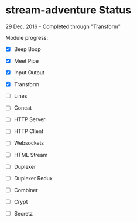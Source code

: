 # stream-adventure Status

29 Dec. 2016 - Completed through "Transform"

Module progress:

- [x] Beep Boop

- [x] Meet Pipe

- [x] Input Output

- [x] Transform

- [ ] Lines

- [ ] Concat

- [ ] HTTP Server

- [ ] HTTP Client

- [ ] Websockets

- [ ] HTML Stream

- [ ] Duplexer

- [ ] Duplexer Redux

- [ ] Combiner

- [ ] Crypt

- [ ] Secretz
